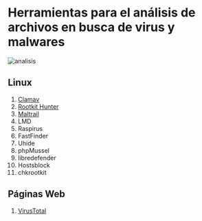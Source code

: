 # Herramientas para el análisis de archivos en busca de virus y malwares
![analisis](https://www.redeszone.net/app/uploads-redeszone.net/2015/12/Antivirus-y-analisis-del-ordenador.png?x=634&y=309)
## Linux

  1. [Clamav](Clamav.md)
  2. [Rootkit Hunter](Rootkit.md)
  3. [Maltrail](Maltrail.md)
  4. LMD
  5. Raspirus
  6. FastFinder
  7. Uhide
  8. phpMussel
  9. libredefender
  10. Hostsblock
  11. chkrootkit

## Páginas Web

  1. [VirusTotal](https://www.virustotal.com/gui/home/upload)
